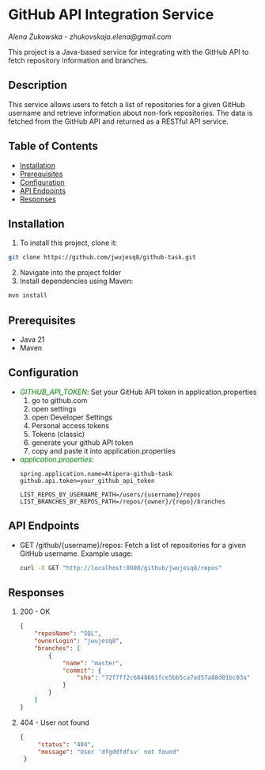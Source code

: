 # GitHub API Integration Service
_Alena Żukowska - zhukovskaja.elena@gmail.com_

This project is a Java-based service for integrating with the GitHub API to fetch repository information and branches.

## Description
This service allows users to fetch a list of repositories for a given GitHub username and retrieve information about non-fork repositories. The data is fetched from the GitHub API and returned as a RESTful API service.

## Table of Contents
- [Installation](#installation)
- [Prerequisites](#prerequisites)
- [Configuration](#configuration)
- [API Endpoints](#api-endpoints)
- [Responses](#responses)

## Installation
1. To install this project, clone it:
  ````bash
  git clone https://github.com/jwujesq8/github-task.git
  ````
2. Navigate into the project folder
3. Install dependencies using Maven:
  ````bash
  mvn install
  ````
## Prerequisites
- Java 21
- Maven


## Configuration
- <span style="color: green;">_GITHUB_API_TOKEN_</span>: Set your GitHub API token in application.properties
  1. go to github.com
  2. open settings
  3. open Developer Settings
  4. Personal access tokens
  5. Tokens (classic)
  6. generate your github API token
  7. copy and paste it into application.properties
- <span style="color: green;">_application.properties_</span>:
    ````
    spring.application.name=Atipera-github-task
    github.api.token=your_github_api_token
  
    LIST_REPOS_BY_USERNAME_PATH=/users/{username}/repos
    LIST_BRANCHES_BY_REPOS_PATH=/repos/{owner}/{repo}/branches

## API Endpoints
- GET /github/{username}/repos: Fetch a list of repositories for a given GitHub username.
  Example usage:
    ````bash
  curl -X GET "http://localhost:8080/github/jwujesq8/repos"

## Responses
1. 200 - OK
    ````JSON
   {
        "reposName": "SQL",
        "ownerLogin": "jwujesq8",
        "branches": [
            {
                "name": "master",
                "commit": {
                    "sha": "72f7ff2c6848661fce5bb5ca7ad57a88d01bc03a"
                }
            }
        ]
    }

2. 404 - User not found
   ````JSON
   {
        "status": "404",
        "message": "User 'dfgddfdfsv' not found"
    }
